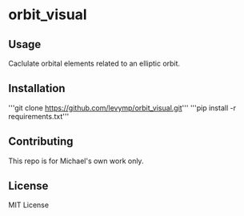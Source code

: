 # orbit_visual

## Usage
Caclulate orbital elements related to an elliptic orbit. 

## Installation
'''git clone https://github.com/levymp/orbit_visual.git'''
'''pip install -r requirements.txt'''

## Contributing
This repo is for Michael's own work only. 

## License
MIT License